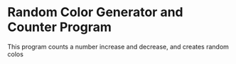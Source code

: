 # Random Color Generator and Counter Program
 This program counts a number increase and decrease, and creates random colos 
